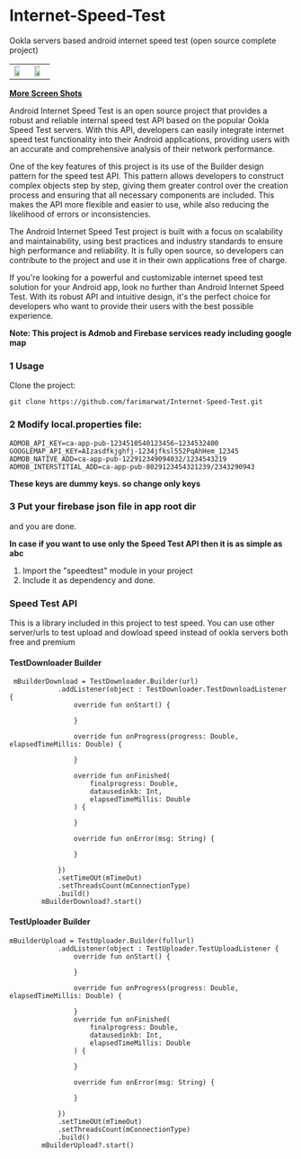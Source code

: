 # Internet-Speed-Test
Ookla servers based android internet speed test (open source complete project)

|   |   |
| ------------ | ------------ |
| <img src="https://github.com/farimarwat/Internet-Speed-Test/blob/master/images/03.png" width="70%" height="70%"/>  |  <img src="https://github.com/farimarwat/Internet-Speed-Test/blob/master/images/04.png" width="70%" height="70%"/> |

**<a href="https://github.com/farimarwat/Internet-Speed-Test/tree/master/images" >More Screen Shots</a>**

Android Internet Speed Test is an open source project that provides a robust and reliable internal speed test API based on the popular Ookla Speed Test servers. With this API, developers can easily integrate internet speed test functionality into their Android applications, providing users with an accurate and comprehensive analysis of their network performance.

One of the key features of this project is its use of the Builder design pattern for the speed test API. This pattern allows developers to construct complex objects step by step, giving them greater control over the creation process and ensuring that all necessary components are included. This makes the API more flexible and easier to use, while also reducing the likelihood of errors or inconsistencies.

The Android Internet Speed Test project is built with a focus on scalability and maintainability, using best practices and industry standards to ensure high performance and reliability. It is fully open source, so developers can contribute to the project and use it in their own applications free of charge.

If you're looking for a powerful and customizable internet speed test solution for your Android app, look no further than Android Internet Speed Test. With its robust API and intuitive design, it's the perfect choice for developers who want to provide their users with the best possible experience.


**Note: This project is Admob and Firebase services ready including google  map**
### 1 Usage
Clone the project:

`git clone https://github.com/farimarwat/Internet-Speed-Test.git`

### 2 Modify local.properties file:

    ADMOB_API_KEY=ca-app-pub-1234510540123456~1234532400
    GOOGLEMAP_API_KEY=AIzasdfkjghfj-1234jfksl552PqAhHem_12345
    ADMOB_NATIVE_ADD=ca-app-pub-122912349094032/1234543219
    ADMOB_INTERSTITIAL_ADD=ca-app-pub-8029123454321239/2343290943

**These keys are dummy keys. so change only keys**
### 3 Put your firebase json file in app root dir
and you are done.


**In case if you want to use only the Speed Test API then it is as simple as abc**
1. Import the "speedtest" module in your project
2. Include it as dependency and done.

### Speed Test API
This is a library included in this project to test speed. You can use other server/urls to test upload and dowload speed instead of ookla servers both free and premium


#### TestDownloader Builder


     mBuilderDownload = TestDownloader.Builder(url)
                .addListener(object : TestDownloader.TestDownloadListener {
                    override fun onStart() {
                       
                    }
    
                    override fun onProgress(progress: Double, elapsedTimeMillis: Double) {
                   
                    }
    
                    override fun onFinished(
                        finalprogress: Double,
                        datausedinkb: Int,
                        elapsedTimeMillis: Double
                    ) {
                       
                    }
    
                    override fun onError(msg: String) {
                       
                    }
    
                })
                .setTimeOUt(mTimeOut)
                .setThreadsCount(mConnectionType)
                .build()
            mBuilderDownload?.start()

#### TestUploader Builder

    mBuilderUpload = TestUploader.Builder(fullurl)
                .addListener(object : TestUploader.TestUploadListener {
                    override fun onStart() {
                      
                    }
    
                    override fun onProgress(progress: Double, elapsedTimeMillis: Double) {
                      
                    }
                    override fun onFinished(
                        finalprogress: Double,
                        datausedinkb: Int,
                        elapsedTimeMillis: Double
                    ) {
                        
                    }
    
                    override fun onError(msg: String) {
                      
                    }
    
                })
                .setTimeOUt(mTimeOut)
                .setThreadsCount(mConnectionType)
                .build()
            mBuilderUpload?.start()



